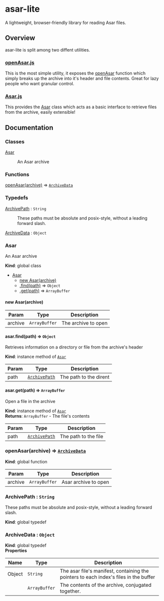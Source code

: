 # asar-lite
A lightweight, browser-friendly library for reading Asar files.

## Overview
asar-lite is split among two diffent utilities.
### [openAsar.js](dist/asar.js)
This is the most simple utility, it exposes the [openAsar](#openAsar) function which simply breaks up the archive into it's header and file contents. Great for lazy people who want granular control.
### [Asar.js](dist/asar.js)
This provides the [Asar](#Asar) class which acts as a basic interface to retrieve files from the archive, easily extensible!

## Documentation
<!---jsdoc start-->
### Classes

<dl>
<dt><a href="#Asar">Asar</a></dt>
<dd><p>An Asar archive</p>
</dd>
</dl>

### Functions

<dl>
<dt><a href="#openAsar">openAsar(archive)</a> ⇒ <code><a href="#ArchiveData">ArchiveData</a></code></dt>
<dd></dd>
</dl>

### Typedefs

<dl>
<dt><a href="#ArchivePath">ArchivePath</a> : <code>String</code></dt>
<dd><p>These paths must be absolute and posix-style, without a leading forward slash.</p>
</dd>
<dt><a href="#ArchiveData">ArchiveData</a> : <code>Object</code></dt>
<dd></dd>
</dl>

<a name="Asar"></a>

### Asar
An Asar archive

**Kind**: global class  

* [Asar](#Asar)
    * [new Asar(archive)](#new_Asar_new)
    * [.find(path)](#Asar+find) ⇒ <code>Object</code>
    * [.get(path)](#Asar+get) ⇒ <code>ArrayBuffer</code>

<a name="new_Asar_new"></a>

#### new Asar(archive)

| Param | Type | Description |
| --- | --- | --- |
| archive | <code>ArrayBuffer</code> | The archive to open |

<a name="Asar+find"></a>

#### asar.find(path) ⇒ <code>Object</code>
Retrieves information on a directory or file from the archive's header

**Kind**: instance method of [<code>Asar</code>](#Asar)  

| Param | Type | Description |
| --- | --- | --- |
| path | [<code>ArchivePath</code>](#ArchivePath) | The path to the dirent |

<a name="Asar+get"></a>

#### asar.get(path) ⇒ <code>ArrayBuffer</code>
Open a file in the archive

**Kind**: instance method of [<code>Asar</code>](#Asar)  
**Returns**: <code>ArrayBuffer</code> - The file's contents  

| Param | Type | Description |
| --- | --- | --- |
| path | [<code>ArchivePath</code>](#ArchivePath) | The path to the file |

<a name="openAsar"></a>

### openAsar(archive) ⇒ [<code>ArchiveData</code>](#ArchiveData)
**Kind**: global function  

| Param | Type | Description |
| --- | --- | --- |
| archive | <code>ArrayBuffer</code> | Asar archive to open |

<a name="ArchivePath"></a>

### ArchivePath : <code>String</code>
These paths must be absolute and posix-style, without a leading forward slash.

**Kind**: global typedef  
<a name="ArchiveData"></a>

### ArchiveData : <code>Object</code>
**Kind**: global typedef  
**Properties**

| Name | Type | Description |
| --- | --- | --- |
| Object | <code>String</code> | The asar file's manifest, containing the pointers to each index's files in the buffer |
|  | <code>ArrayBuffer</code> | The contents of the archive, conjugated together. |

<!---jsdoc end-->